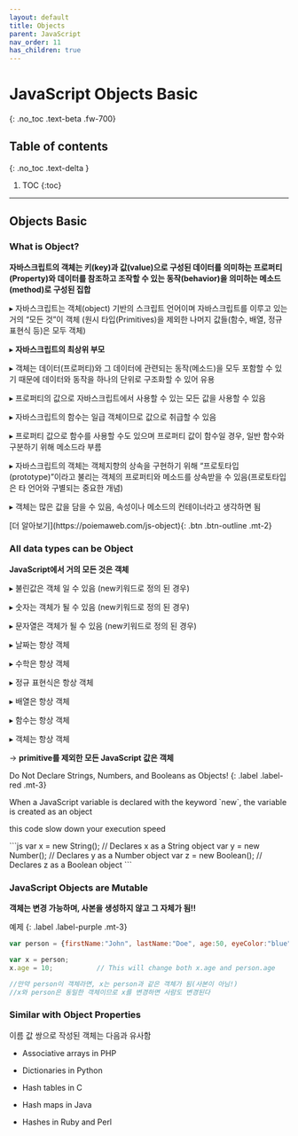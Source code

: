 ```yaml
---
layout: default
title: Objects
parent: JavaScript
nav_order: 11
has_children: true
---
```


# JavaScript Objects Basic 
{: .no_toc .text-beta .fw-700}

## Table of contents
{: .no_toc .text-delta }

1. TOC
{:toc}

---

## Objects Basic 

### What is Object?

**자바스크립트의 객체는 키(key)과 값(value)으로 구성된 데이터를 의미하는 프로퍼티(Property)와 데이터를 참조하고 조작할 수 있는 동작(behavior)을 의미하는 메소드(method)로 구성된 집합**

&#9656; 자바스크립트는 객체(object) 기반의 스크립트 언어이며 자바스크립트를 이루고 있는 거의 “모든 것”이 객체 (원시 타입(Primitives)을 제외한 나머지 값들(함수, 배열, 정규표현식 등)은 모두 객체)

&#9656; **자바스크립트의 최상위 부모**

&#9656; 객체는 데이터(프로퍼티)와 그 데이터에 관련되는 동작(메소드)을 모두 포함할 수 있기 때문에 데이터와 동작을 하나의 단위로 구조화할 수 있어 유용

&#9656; 프로퍼티의 값으로 자바스크립트에서 사용할 수 있는 모든 값을 사용할 수 있음

&#9656; 자바스크립트의 함수는 일급 객체이므로 값으로 취급할 수 있음

&#9656; 프로퍼티 값으로 함수를 사용할 수도 있으며 프로퍼티 값이 함수일 경우, 일반 함수와 구분하기 위해 메소드라 부름

&#9656; 자바스크립트의 객체는 객체지향의 상속을 구현하기 위해 “프로토타입(prototype)”이라고 불리는 객체의 프로퍼티와 메소드를 상속받을 수 있음(프로토타입은 타 언어와 구별되는 중요한 개념)

&#9656; 객체는 많은 값을 담을 수 있음, 속성이나 메소드의 컨테이너라고 생각하면 됨

<span class="fs-2">
[더 알아보기](https://poiemaweb.com/js-object){: .btn  .btn-outline .mt-2}
</span>

### All data types can be Object

**JavaScript에서 거의 모든 것은 객체**

&#9656; 불린값은 객체 일 수 있음 (new키워드로 정의 된 경우)

&#9656; 숫자는 객체가 될 수 있음 (new키워드로 정의 된 경우)

&#9656; 문자열은 객체가 될 수 있음 (new키워드로 정의 된 경우)

&#9656; 날짜는 항상 객체

&#9656; 수학은 항상 객체

&#9656; 정규 표현식은 항상 객체

&#9656; 배열은 항상 객체

&#9656; 함수는 항상 객체

&#9656; 객체는 항상 객체

&#8594; **primitive를 제외한 모든 JavaScript 값은 객체**

Do Not Declare Strings, Numbers, and Booleans as Objects!
{: .label .label-red .mt-3}
<div class="code-exmaple" markdown="1">
When a JavaScript variable is declared with the keyword `new`, the variable is created as an object

this code slow down your execution speed
</div>
```js
var x = new String();        // Declares x as a String object
var y = new Number();        // Declares y as a Number object
var z = new Boolean();       // Declares z as a Boolean object
```

### JavaScript Objects are Mutable

**객체는 변경 가능하며, 사본을 생성하지 않고 그 자체가 됨!!**

예제
{: .label .label-purple .mt-3}
```js
var person = {firstName:"John", lastName:"Doe", age:50, eyeColor:"blue"}

var x = person;
x.age = 10;           // This will change both x.age and person.age

//만약 person이 객체라면, x는 person과 같은 객체가 됨(사본이 아님!)
//x와 person은 동일한 객체이므로 x를 변경하면 사람도 변경된다
```

### Similar with Object Properties

이름 값 쌍으로 작성된 객체는 다음과 유사함

* Associative arrays in PHP

* Dictionaries in Python

* Hash tables in C

* Hash maps in Java

* Hashes in Ruby and Perl
